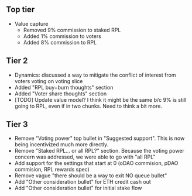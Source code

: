 ## Top tier
- Value capture
  - Removed 9% commission to staked RPL
  - Added 1% commission to voters
  - Added 8% commission to RPL

## Tier 2
- Dynamics: discussed a way to mitigate the conflict of interest from voters voting on voting slice 
- Added "RPL buy+burn thoughts" section
- Added "Voter share thoughts" section
- [TODO] Update value model? I think it might be the same b/c 9% is still going to RPL, even if in two chunks. Need to think a bit more.

## Tier 3
- Remove "Voting power" top bullet in "Suggested support". This is now being incentivized much more directly.
- Remove "Staked RPL... or all RPL?" section. Because the voting power concern was addressed, we were able to go with "all RPL"
- Add support for the settings that start at 0 (oDAO commision, pDAO commision, RPL rewards spec)
- Remove vague "there should be a way to exit NO queue bullet"
- Add "Other consideration bullet" for ETH credit cash out
- Add "Other consideration bullet" for initial stake flow
